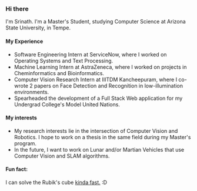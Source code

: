 ### Hi there

I'm Srinath. I'm a Master's Student, studying Computer Science at Arizona State University, in Tempe. 

#### My Experience 

- Software Engineering Intern at ServiceNow, where I worked on Operating Systems and Text Processing.
- Machine Learning Intern at AstraZeneca, where I worked on projects in Cheminformatics and Bioinformatics.
- Computer Vision Research Intern at IIITDM Kancheepuram, where I co-wrote 2 papers on Face Detection and Recognition in low-illumination environments. 
- Spearheaded the development of a Full Stack Web application for my Undergrad College's Model United Nations.

#### My interests 

- My research interests lie in the intersection of Computer Vision and Robotics. I hope to work on a thesis in the same field during my Master's program.
- In the future, I want to work on Lunar and/or Martian Vehicles that use Computer Vision and SLAM algorithms.

#### Fun fact: 

I can solve the Rubik's cube [kinda fast.](https://www.worldcubeassociation.org/persons/2015SRIN10) :D

<!--
**srinathvrao/srinathvrao** is a ✨ _special_ ✨ repository because its `README.md` (this file) appears on your GitHub profile.

Here are some ideas to get you started:

- 🔭 I’m currently working on ...
- 🌱 I’m currently learning ...
- 👯 I’m looking to collaborate on ...
- 🤔 I’m looking for help with ...
- 💬 Ask me about ...
- 📫 How to reach me: ...
- 😄 Pronouns: ...
- ⚡ Fun fact: ...
-->
